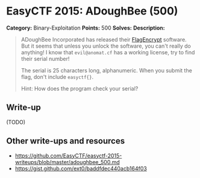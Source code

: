 # EasyCTF 2015: ADoughBee (500)

**Category:** Binary-Exploitation
**Points:** 500
**Solves:** 
**Description:**

> ADoughBee Incorporated has released their [FlagEncrypt](https://github.com/EasyCTF/easyctf-2015-writeups/blob/master/files/adoughbee.rar) software. But it seems that unless you unlock the software, you can't really do anything! I know that `evil@anomat.cf` has a working license, try to find their serial number!
> 
> 
> The serial is 25 characters long, alphanumeric. When you submit the flag, don't include `easyctf{}`.
> 
> 
> Hint: How does the program check your serial?


## Write-up

(TODO)

## Other write-ups and resources

* <https://github.com/EasyCTF/easyctf-2015-writeups/blob/master/adoughbee_500.md>
* <https://gist.github.com/ext0/baddfdec440acb164f03>
